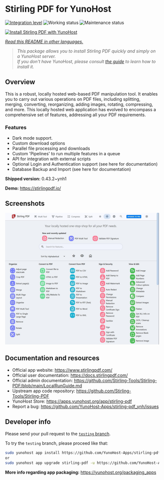 <!--
N.B.: This README was automatically generated by <https://github.com/YunoHost/apps/tree/master/tools/readme_generator>
It shall NOT be edited by hand.
-->

# Stirling PDF for YunoHost

[![Integration level](https://apps.yunohost.org/badge/integration/stirling-pdf)](https://ci-apps.yunohost.org/ci/apps/stirling-pdf/)
![Working status](https://apps.yunohost.org/badge/state/stirling-pdf)
![Maintenance status](https://apps.yunohost.org/badge/maintained/stirling-pdf)

[![Install Stirling PDF with YunoHost](https://install-app.yunohost.org/install-with-yunohost.svg)](https://install-app.yunohost.org/?app=stirling-pdf)

*[Read this README in other languages.](./ALL_README.md)*

> *This package allows you to install Stirling PDF quickly and simply on a YunoHost server.*  
> *If you don't have YunoHost, please consult [the guide](https://yunohost.org/install) to learn how to install it.*

## Overview

This is a robust, locally hosted web-based PDF manipulation tool. It enables you to carry out various operations on PDF files, including splitting, merging, converting, reorganizing, adding images, rotating, compressing, and more. This locally hosted web application has evolved to encompass a comprehensive set of features, addressing all your PDF requirements.

### Features

- Dark mode support.
- Custom download options
- Parallel file processing and downloads
- Custom 'Pipelines' to run multiple features in a queue
- API for integration with external scripts
- Optional Login and Authentication support (see here for documentation)
- Database Backup and Import (see here for documentation)


**Shipped version:** 0.43.2~ynh1

**Demo:** <https://stirlingpdf.io/>

## Screenshots

![Screenshot of Stirling PDF](./doc/screenshots/screenshot.jpg)

## Documentation and resources

- Official app website: <https://www.stirlingpdf.com/>
- Official user documentation: <https://docs.stirlingpdf.com/>
- Official admin documentation: <https://github.com/Stirling-Tools/Stirling-PDF/blob/main/LocalRunGuide.md>
- Upstream app code repository: <https://github.com/Stirling-Tools/Stirling-PDF>
- YunoHost Store: <https://apps.yunohost.org/app/stirling-pdf>
- Report a bug: <https://github.com/YunoHost-Apps/stirling-pdf_ynh/issues>

## Developer info

Please send your pull request to the [`testing` branch](https://github.com/YunoHost-Apps/stirling-pdf_ynh/tree/testing).

To try the `testing` branch, please proceed like that:

```bash
sudo yunohost app install https://github.com/YunoHost-Apps/stirling-pdf_ynh/tree/testing --debug
or
sudo yunohost app upgrade stirling-pdf -u https://github.com/YunoHost-Apps/stirling-pdf_ynh/tree/testing --debug
```

**More info regarding app packaging:** <https://yunohost.org/packaging_apps>
